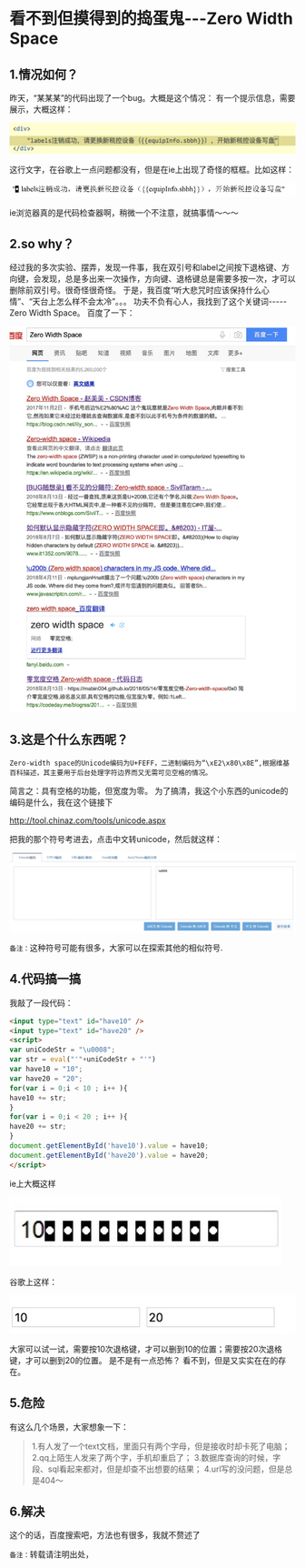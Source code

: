 # 看不到但摸得到的捣蛋鬼---Zero Width Space

## 1.情况如何？
昨天，“某某某”的代码出现了一个bug。大概是这个情况：
有一个提示信息，需要展示，大概这样：

<img src="./image/faker/label.png" >

这行文字，在谷歌上一点问题都没有，但是在ie上出现了奇怪的框框。比如这样：

<img src="./image/faker/labelIE.png" >

ie浏览器真的是代码检查器啊，稍微一个不注意，就搞事情～～～

## 2.so why？

经过我的多次实验、摆弄，发现一件事，我在双引号和label之间按下退格键、方向键，会发现，总是多出来一次操作，方向键、退格键总是需要多按一次，才可以删除前双引号。很奇怪很奇怪。
于是，我百度“听大悲咒时应该保持什么心情”、“天台上怎么样不会太冷”。。。
功夫不负有心人，我找到了这个关键词-----Zero Width Space。
百度了一下：

<img src="./image/faker/baidu.png" >

## 3.这是个什么东西呢？
```
Zero-width space的Unicode编码为U+FEFF，二进制编码为“\xE2\x80\x8E”,根据维基百科描述，其主要用于后台处理字符边界而又无需可见空格的情况。
```
简言之：具有空格的功能，但宽度为零。
为了搞清，我这个小东西的unicode的编码是什么，我在这个链接下

http://tool.chinaz.com/tools/unicode.aspx

把我的那个符号考进去，点击中文转unicode，然后就这样：

<img src="./image/faker/转换.png" >

`备注：`这种符号可能有很多，大家可以在探索其他的相似符号.

## 4.代码搞一搞
我敲了一段代码：
```html
<input type="text" id="have10" />
<input type="text" id="have20" />
<script>
var uniCodeStr = "\u0008";
var str = eval("'"+uniCodeStr + "'")
var have10 = "10";
var have20 = "20";
for(var i = 0;i < 10 ; i++ ){
have10 += str;
}
for(var i = 0;i < 20 ; i++ ){
have20 += str;
}
document.getElementById('have10').value = have10;
document.getElementById('have20').value = have20;
</script>
```

ie上大概这样

<img src="./image/faker/10IE.png" >

谷歌上这样：

<img src="./image/faker/10google.png" >

大家可以试一试，需要按10次退格键，才可以删到10的位置；需要按20次退格键，才可以删到20的位置。
是不是有一点恐怖？
看不到，但是又实实在在的存在。

## 5.危险
有这么几个场景，大家想象一下：
> 1.有人发了一个text文档，里面只有两个字母，但是接收时却卡死了电脑；
> 2.qq上陌生人发来了两个字，手机却重启了；
> 3.数据库查询的时候，字段、sql看起来都对，但是却查不出想要的结果；
> 4.url写的没问题，但是总是404～

## 6.解决
这个的话，百度搜索吧，方法也有很多，我就不赘述了

`备注：`转载请注明出处，



